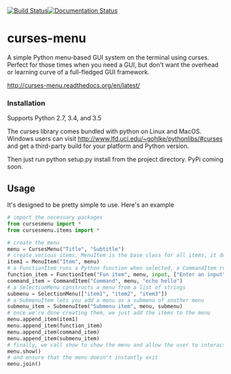 [![Build Status](https://travis-ci.org/pmbarrett314/curses-menu.svg)](https://travis-ci.org/pmbarrett314/curses-menu)[![Documentation Status](https://readthedocs.org/projects/curses-menu/badge/?version=latest)](http://curses-menu.readthedocs.org/en/latest/?badge=latest)

# curses-menu
A simple Python menu-based GUI system on the terminal using curses. Perfect for those times when you need a GUI, but don't want the overhead or learning curve of a full-fledged GUI framework.

http://curses-menu.readthedocs.org/en/latest/

### Installation
Supports Python 2.7, 3.4, and 3.5

The curses library comes bundled with python on Linux and MacOS. Windows users can visit http://www.lfd.uci.edu/~gohlke/pythonlibs/#curses and get a third-party build for your platform and Python version.

Then just run python setup.py install from the project directory. PyPi coming soon.

## Usage
It's designed to be pretty simple to use. Here's an example

```Python
# import the necessary packages
from cursesmenu import *
from cursesmenu.items import *

# create the menu
menu = CursesMenu("Title", "Subtitle")
# create various items, MenuItem is the base class for all items, it doesn't do anything when selected
item1 = MenuItem("Item", menu)
# a FunctionItem runs a Python function when selected, a CommandItem runs a console command
function_item = FunctionItem("Fun item", menu, input, ["Enter an input"])
command_item = CommandItem("Command", menu, "echo hello")
# a SelectionMenu constructs a menu from a list of strings
submenu = SelectionMenu(["item1", "item2", "item3"])
# a SubmenuItem lets you add a menu as a submenu of another menu
submenu_item = SubmenuItem("Submenu item", menu, submenu)
# once we're done creating them, we just add the items to the menu
menu.append_item(item1)
menu.append_item(function_item)
menu.append_item(command_item)
menu.append_item(submenu_item)
# finally, we call show to show the menu and allow the user to interact
menu.show()
# and ensure that the menu doesn't instantly exit
menu.join()
```
